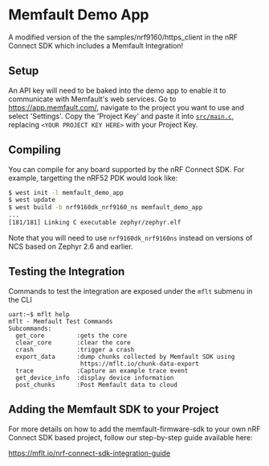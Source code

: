 # Memfault Demo App

A modified version of the the samples/nrf9160/https_client in the nRF Connect
SDK which includes a Memfault Integration!

## Setup

An API key will need to be baked into the demo app to enable it to communicate
with Memfault's web services. Go to https://app.memfault.com/, navigate to the
project you want to use and select 'Settings'. Copy the 'Project Key' and paste
it into [`src/main.c`](src/main.c), replacing `<YOUR PROJECT KEY HERE>` with
your Project Key.

## Compiling

You can compile for any board supported by the nRF Connect SDK. For example,
targetting the nRF52 PDK would look like:

```bash
$ west init -l memfault_demo_app
$ west update
$ west build -b nrf9160dk_nrf9160_ns memfault_demo_app
...
[181/181] Linking C executable zephyr/zephyr.elf
```

Note that you will need to use `nrf9160dk_nrf9160ns` instead on
versions of NCS based on Zephyr 2.6 and earlier.

## Testing the Integration

Commands to test the integration are exposed under the `mflt` submenu in the CLI

```
uart:~$ mflt help
mflt - Memfault Test Commands
Subcommands:
  get_core         :gets the core
  clear_core       :clear the core
  crash            :trigger a crash
  export_data      :dump chunks collected by Memfault SDK using
                    https://mflt.io/chunk-data-export
  trace            :Capture an example trace event
  get_device_info  :display device information
  post_chunks      :Post Memfault data to cloud
```

## Adding the Memfault SDK to your Project

For more details on how to add the memfault-firmware-sdk to your own nRF Connect
SDK based project, follow our step-by-step guide available here:

https://mflt.io/nrf-connect-sdk-integration-guide
